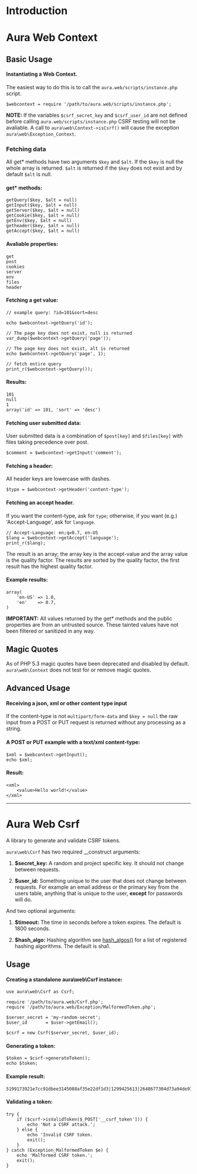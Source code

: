 Introduction
============


Aura Web Context
==================

Basic Usage
-----------

#### Instantiating a Web Context.

The easiest way to do this is to call the `aura.web/scripts/instance.php` script.

    $webcontext = require '/path/to/aura.web/scripts/instance.php';

**NOTE:** 
If the variables `$csrf_secret_key` and `$csrf_user_id` are not defined before calling `aura.web/scripts/instance.php` CSRF testing will not be avaliable. A call to `aura\web\Context->isCsrf()` will cause the exception `aura\web\Exception_Context`.

### Fetching data

All get* methods have two arguments `$key` and `$alt`. If the `$key` is null the whole array is returned. `$alt` is returned if the `$key` does not exist and by default `$alt` is null.
    
#### get* methods:

    getQuery($key, $alt = null)
    getInput($key, $alt = null)
    getServer($key, $alt = null)
    getCookie($key, $alt = null)
    getEnv($key, $alt = null)
    getheader($key, $alt = null)
    getAccept($key, $alt = null)


#### Avaliable properties:

    get
    post
    cookies
    server
    env
    files
    header


#### Fetching a get value:

    // example query: ?id=101&sort=desc

    echo $webcontext->getQuery('id');
    
    // The page key does not exist, null is returned
    var_dump($webcontext->getQuery('page'));

    // The page key does not exist, alt is returned
    echo $webcontext->getQuery('page', 1);

    // fetch entire query
    print_r($webcontext->getQuery());

#### Results:

    101
    null
    1
    array('id' => 101, 'sort' => 'desc')

#### Fetching user submitted data:
User submitted data is a combination of `$post[key]` and `$files[key]` with files taking precedence over post.

    $comment = $webcontext->getInput('comment');

#### Fetching a header:
All header keys are lowercase with dashes.

    $type = $webcontext->getHeader('content-type');

#### Fetching an accept header.
If you want the content-type, ask for `type`; otherwise, if you want (e.g.) 'Accept-Language', ask for `language`.

    // Accept-Language: en;q=0.7, en-US
    $lang = $webcontext->getAccept('language');
    print_r($lang);

The result is an array; the array key is the accept-value and the array value is the quality factor. The results are sorted by the quality factor, the first result has the highest quality factor.

#### Example results:

    array(
        'en-US' => 1.0,
        'en'    => 0.7,
    )

**IMPORTANT:** 
All values returned by the get* methods and the public properties are from an untrusted source. These tainted values have not been filtered or sanitized in any way.

Magic Quotes
------------
As of PHP 5.3 magic quotes have been deprecated and disabled by default. `aura\web\Context` does not test for or remove magic quotes.


Advanced Usage
--------------

#### Receiving a json, xml or other content type input

If the content-type is not `multipart/form-data` and `$key = null` the raw input from a POST or PUT request is returned without any processing as a string.

#### A POST or PUT example with a text/xml content-type:

    $xml = $webcontext->getInput();
    echo $xml;

#### Result:

    <xml>
        <value>Hello world!</value>
    </xml>


-----------------------------------------------

Aura Web Csrf
================
A library to generate and validate CSRF tokens.

`aura\web\Csrf` has two required __construct arguments:

  1. **$secret_key:** A random and project specific key. It should not change between requests.

  2. **$user_id:** Something unique to the user that does not change between requests. For example an email address or the primary key from the users table, anything that is unique to the user, **except** for passwords will do.

And two optional arguments:

  1. **$timeout:** The time in seconds before a token expires. The default is 1800 seconds.

  2. **$hash_algo:** Hashing algorithm see [hash_algos()](http://php.net/hash_algos) for a list of registered hashing algorithms. The default is sha1.

Usage
-----

#### Creating a standalone aura\web\Csrf instance:
    
    use aura\web\Csrf as Csrf;
    
    require '/path/to/aura.web/Csrf.php';
    require '/path/to/aura.web/Exception/MalformedToken.php';
    
    $server_secret = 'my-random-secret';
    $user_id       = $user->getEmail();

    $csrf = new Csrf($server_secret, $user_id);
    
#### Generating a token:

    $token = $csrf->generateToken();
    echo $token;

#### Example result:

    5199173921e7cc91dbee3145088af35e22df1d3|1299425613|2648677304d73a94de97218.48580521

#### Validating a token:

    try {
        if ($csrf->isValidToken($_POST['__csrf_token'])) {
            echo 'Not a CSRF attack.';
        } else {
            echo 'Invalid CSRF token.
            exit();
        }
    } catch (Exception_MalformedToken $e) {
        echo 'Malformed CSRF token.';
        exit();
    }
